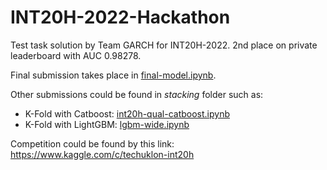 # INT20H-2022-Hackathon
Test task solution by Team GARCH for INT20H-2022. 2nd place on private leaderboard with AUC 0.98278.

Final submission takes place in [final-model.ipynb](./final-model.ipynb).

Other submissions could be found in *stacking* folder such as:

- K-Fold with Catboost: [int20h-qual-catboost.ipynb](stacking/int20h-qual-catboost.ipynb)
- K-Fold with LightGBM: [lgbm-wide.ipynb](./stacking/lgbm-wide.ipynb)

Competition could be found by this link: https://www.kaggle.com/c/techuklon-int20h

